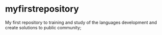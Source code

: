 # myfirstrepository
My first repository to training and study of the languages development and create solutions to public community;
